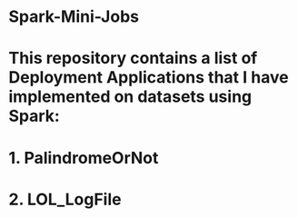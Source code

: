 # Spark-Mini-Jobs
# This repository contains a list of Deployment Applications that I have implemented on datasets using Spark:
# 1. PalindromeOrNot
# 2. LOL_LogFile
